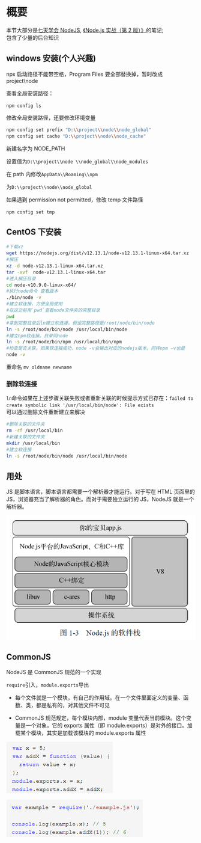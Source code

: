 # 概要

本节大部分是[七天学会 NodeJS](http://nqdeng.github.io/7-days-nodejs/), [《Node.js 实战（第 2 版）》](http://www.ituring.com.cn/book/1993)的笔记;  
包含了少量的后台知识

## windows 安装(个人兴趣)

npx 启动路径不能带空格，Program Files 要全部替换掉，暂时改成 project\\node

查看全局安装路径：

`npm config ls`

修改全局安装路径，还要修改环境变量

```bash
npm config set prefix "D:\\project\\node\\node_global"
npm config set cache "D:\\project\\node\\node_cache"
```

新建名字为 NODE_PATH

设置值为`D:\\project\\node \\node_global\\node_modules`

在 path 内修改`AppData\\Roaming\\npm`

为`D:\\project\\node\\node_global`

如果遇到 permission not permitted，修改 temp 文件路径

`npm config set tmp`

## CentOS 下安装

```bash
#下载xz
wget https://nodejs.org/dist/v12.13.1/node-v12.13.1-linux-x64.tar.xz
#解压
xz -d node-v12.13.1-linux-x64.tar.xz
tar -xvf  node-v12.13.1-linux-x64.tar
#进入解压目录
cd node-v10.9.0-linux-x64/
#执行node命令 查看版本
./bin/node -v
#建立软连接，方便全局使用
#在这之前用`pwd`查看node文件夹的完整目录
pwd
#拿到完整目录后ln建立软连接。假设完整路径是/root/node/bin/node
ln -s /root/node/bin/node /usr/local/bin/node
#建立npm软连接。目录同node
ln -s /root/node/bin/npm /usr/local/bin/npm
#检查是否关联。如果软连接成功，node -v会输出对应的nodejs版本。同样npm -v也是
node -v
```

重命名
`mv oldname newname`

### 删除软连接

`ln`命令如果在上述步骤关联失败或者重新关联的时候提示方式已存在：`failed to create symbolic link '/usr/local/bin/node': File exists`  
可以通过删除文件重新建立来解决

```bash
#删除关联的文件夹
rm -rf /usr/local/bin
#新建关联的文件夹
mkdir /usr/local/bin
#建立软连接
ln -s /root/node/bin/node /usr/local/bin/node
```

## 用处

JS 是脚本语言，脚本语言都需要一个解析器才能运行。对于写在 HTML 页面里的 JS，浏览器充当了解析器的角色。而对于需要独立运行的 JS，NodeJS 就是一个解析器。

![](../images/ec4fb3e732d2c723cb22fb7bcd0147fc.png)

## CommonJS

NodeJS 是 CommonJS 规范的一个实现

`require`引入，`module.exports`导出

- 每个文件就是一个模块，有自己的作用域。在一个文件里面定义的变量、函数、类，都是私有的，对其他文件不可见

- CommonJS 规范规定，每个模块内部，module 变量代表当前模块。这个变量是一个对象，它的 exports 属性（即 module.exports）是对外的接口。加载某个模块，其实是加载该模块的 module.exports 属性

![](../images/3c06c487350e6d8409181caf2a027850.png)

![](../images/cf2f9891e4495b844346771dc726f6ef.png)
